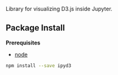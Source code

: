 Library for visualizing D3.js inside Jupyter.

Package Install
---------------

**Prerequisites**
- [node](http://nodejs.org/)

```bash
npm install --save ipyd3
```

